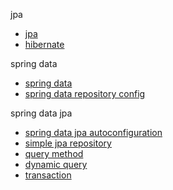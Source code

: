 jpa
- [jpa](./jpa/txt/jpa.md)
- [hibernate](./hibernate/hibernate.md)

spring data
- [spring data](./spring%20data.md)
- [spring data repository config](./spring%20data%20config.md)

spring data jpa
- [spring data jpa autoconfiguration](./jpa/txt/spring%20data%20jpa%20autoconfiguration.md)
- [simple jpa repository](./jpa/txt/simple%20jpa%20repository.md)
- [query method](./jpa/txt/query%20method.md)
- [dynamic query](./jpa/txt/dynamic%20query.md)
- [transaction](./jpa/txt/transaction.md)
